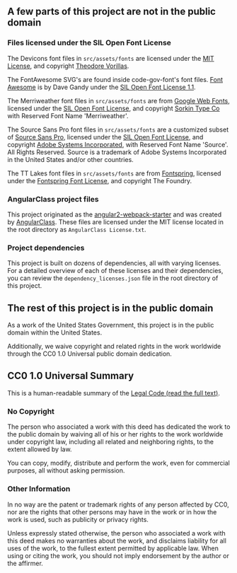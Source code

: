 ## A few parts of this project are not in the public domain

### Files licensed under the SIL Open Font License

The Devicons font files in `src/assets/fonts` are licensed under the [MIT License](https://opensource.org/licenses/MIT), and copyright [Theodore Vorillas](https://github.com/vorillaz).

The FontAwesome SVG's are found inside code-gov-font's font files.  [Font Awesome](http://fontawesome.io/) is by Dave Gandy under the [SIL Open Font License 1.1](http://scripts.sil.org/OFL).

The Merriweather font files in `src/assets/fonts` are from [Google Web Fonts](https://www.google.com/fonts#UsePlace:use/Collection:Merriweather:400,300,400italic,700,700italic), licensed under the [SIL Open Font License](http://scripts.sil.org/cms/scripts/page.php?item_id=OFL), and copyright [Sorkin Type Co](www.sorkintype.com) with Reserved Font Name 'Merriweather'.

The Source Sans Pro font files in `src/assets/fonts` are a customized subset of [Source Sans Pro](https://github.com/adobe-fonts/source-sans-pro), licensed under the [SIL Open Font License](http://scripts.sil.org/cms/scripts/page.php?item_id=OFL), and copyright [Adobe Systems Incorporated](http://www.adobe.com/), with Reserved Font Name 'Source'. All Rights Reserved. Source is a trademark of Adobe Systems Incorporated in the United States and/or other countries.

The TT Lakes font files in `src/assets/fonts` are from [Fontspring](https://www.fontspring.com/fonts/typetype/tt-lakes), licensed under the [Fontspring Font License](https://www.fontspring.com/lic/lv4e5lv2k2), and copyright The Foundry.

### AngularClass project files

This project originated as the [angular2-webpack-starter](https://github.com/AngularClass/angular2-webpack-starter) and was created by [AngularClass](https://github.com/AngularClass). These files are licensed under the MIT license located in the root directory as `AngularClass License.txt`.

### Project dependencies

This project is built on dozens of dependencies, all with varying licenses. For a detailed overview of each of these licenses and their dependencies, you can review the `dependency_licenses.json` file in the root directory of this project.

## The rest of this project is in the public domain

As a work of the United States Government, this project is in the
public domain within the United States.

Additionally, we waive copyright and related rights in the work
worldwide through the CC0 1.0 Universal public domain dedication.

## CC0 1.0 Universal Summary

This is a human-readable summary of the [Legal Code (read the full text)](https://creativecommons.org/publicdomain/zero/1.0/legalcode).

### No Copyright

The person who associated a work with this deed has dedicated the work to
the public domain by waiving all of his or her rights to the work worldwide
under copyright law, including all related and neighboring rights, to the
extent allowed by law.

You can copy, modify, distribute and perform the work, even for commercial
purposes, all without asking permission.

### Other Information

In no way are the patent or trademark rights of any person affected by CC0,
nor are the rights that other persons may have in the work or in how the
work is used, such as publicity or privacy rights.

Unless expressly stated otherwise, the person who associated a work with
this deed makes no warranties about the work, and disclaims liability for
all uses of the work, to the fullest extent permitted by applicable law.
When using or citing the work, you should not imply endorsement by the
author or the affirmer.

